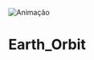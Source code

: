 
![Animação](https://github.com/NCzarneki/Earth_Orbit/assets/103041252/a8675695-6be5-4db9-a566-4cfea96d421b)

# Earth_Orbit

##
